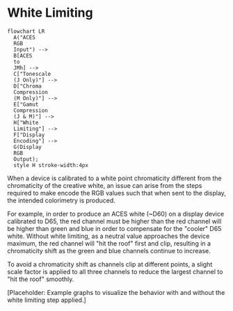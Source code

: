 <!-- SPDX-License-Identifier: CC-BY-4.0 -->
<!-- Copyright Contributors to the ACES Documentation -->


White Limiting
==============

``` mermaid
flowchart LR
  A("ACES 
  RGB 
  Input") --> 
  B[ACES 
  to 
  JMh] --> 
  C["Tonescale 
  (J Only)"] --> 
  D["Chroma 
  Compression 
  (M Only)"] --> 
  E["Gamut 
  Compression 
  (J & M)"] --> 
  H["White
  Limiting"] --> 
  F["Display 
  Encoding"] --> 
  G(Display 
  RGB 
  Output);
  style H stroke-width:4px
```

When a device is calibrated to a white point chromaticity different from the chromaticity of the creative white, an issue can arise from the steps required to make encode the RGB values such that when sent to the display, the intended colorimetry is produced. 

For example, in order to produce an ACES white (~D60) on a display device calibrated to D65, the red channel must be higher than the red channel will be higher than green and blue in order to compensate for the "cooler" D65 white. Without white limiting, as a neutral value approaches the device maximum, the red channel will "hit the roof" first and clip, resulting in a chromaticity shift as the green and blue channels continue to increase. 

To avoid a chromaticity shift as channels clip at different points, a slight scale factor is applied to all three channels to reduce the largest channel to "hit the roof" smoothly.

[Placeholder: Example graphs to visualize the behavior with and without the white limiting step applied.]